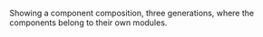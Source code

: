 Showing a component composition, three generations, where the components belong to their own modules.